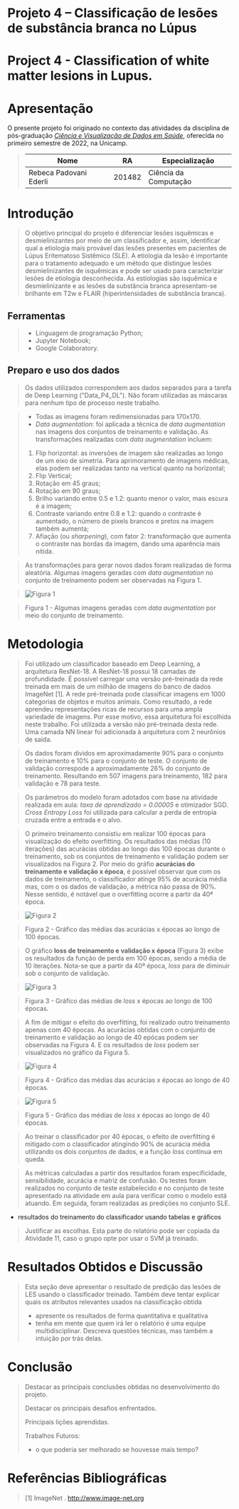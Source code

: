 # Projeto 4 – Classificação de lesões de substância branca no Lúpus
# Project 4 - Classification of white matter lesions in Lupus.

# Apresentação

O presente projeto foi originado no contexto das atividades da disciplina de pós-graduação [*Ciência e Visualização de Dados em Saúde*](https://ds4h.org), oferecida no primeiro semestre de 2022, na Unicamp.

> |Nome  | RA | Especialização|
> |--|--|--|
> | Rebeca Padovani Ederli | 201482  | Ciência da Computação|


# Introdução
> O objetivo principal do projeto é diferenciar lesões isquêmicas e desmielinizantes por meio de um classificador e, assim, identificar qual a etiologia mais provável das lesões presentes em pacientes de Lúpus Eritematoso Sistêmico (SLE).
> A etiologia da lesão é importante para o tratamento adequado e um método que distingue lesões desmielinizantes de isquêmicas e pode ser usado para caracterizar lesões de etiologia desconhecida. As estiologias são isquêmica e desmielinizante e as lesões da substância branca apresentam-se brilhante em T2w e FLAIR (hiperintensidades de substância branca).

## Ferramentas
> * Linguagem de programação Python;
> * Jupyter Notebook;
> * Google Colaboratory.

## Preparo e uso dos dados
> Os dados utilizados correspondem aos dados separados para a tarefa de Deep Learning ("Data_P4_DL"). Não foram utilizadas as máscaras para nenhum tipo de processo neste trabalho.

> * Todas as imagens foram redimensionadas para 170x170.
> * *Data augmentation*: foi aplicada a técnica de *data augmentation* nas imagens dos conjuntos de treinamento e validação. As transformações realizadas com *data augmentation* incluem:
> 1. Flip horizontal: as inversões de imagem são realizadas ao longo de um eixo de simetria. Para aprimoramento de imagens médicas, elas podem ser realizadas tanto na vertical quanto na horizontal;
> 2. Flip Vertical;
> 3. Rotação em 45 graus;
> 4. Rotação em 90 graus;
> 5. Brilho variando entre 0.5 e 1.2: quanto menor o valor, mais escura é a imagem;
> 6. Contraste variando entre 0.8 e 1.2: quando o contraste é aumentado, o número de pixels brancos e pretos na imagem também aumenta;
> 7. Afiação (ou *sharpening*), com fator 2: transformação que aumenta o contraste nas bordas da imagem, dando uma aparência mais nítida.

> As transformações para gerar novos dados foram realizadas de forma aleatória.
> Algumas imagens geradas com *data augmentation* no conjunto de treinamento podem ser observadas na Figura 1.

> ![Figura 1](assets/data-augmentation.png)
 
> Figura 1 - Algumas imagens geradas com *data augmentation* por meio do conjunto de treinamento.

# Metodologia
> Foi utilizado um classificador baseado em Deep Learning, a arquitetura ResNet-18. A ResNet-18 possui 18 camadas de profundidade. É possível carregar uma versão pré-treinada da rede treinada em mais de um milhão de imagens do banco de dados ImageNet [1]. A rede pré-treinada pode classificar imagens em 1000 categorias de objetos e muitos animais. Como resultado, a rede aprendeu representações ricas de recursos para uma ampla variedade de imagens. Por esse motivo, essa arquitetura foi escolhida neste trabalho. Foi utilizada a versão não pré-treinada desta rede. Uma camada NN linear foi adicionada à arquitetura com 2 neurônios de saída.

> Os dados foram dividos em aproximadamente 90% para o conjunto de treinamento e 10% para o conjunto de teste. O conjunto de validação correspode a aproximadamente 26% do conjunto de treinamento. Resultando em 507 imagens para treinamento, 182 para validação e 78 para teste.

> Os parâmetros do modelo foram adotados com base na atividade realizada em aula: *taxa de aprendizado = 0.00005* e otimizador SGD. *Cross Entropy Loss* foi utilizada para calcular a perda de entropia cruzada entre a entrada e o alvo.

> O primeiro treinamento consistiu em realizar 100 épocas para visualização do efeito overfitting. Os resultados das médias (10 iterações) das acurácias obtidas ao longo das 100 épocas durante o treinamento, sob os conjuntos de treinamento e validação podem ser visualizados na Figura 2. Por meio do gráfio **acurácias do treinamento e validação x época**, é possível observar que com os dados de treinamento, o classificador atinge 95% de acurácia média mas, com o os dados de validação, a métrica não passa de 90%. Nesse sentido, é notável que o overfitting ocorre a partir da 40ª época.

> ![Figura 2](assets/acc-100epocas.png)

> Figura 2 - Gráfico das médias das acurácias x épocas ao longo de 100 épocas.

> O gráfico **loss de treinamento e validação x época** (Figura 3) exibe os resultados da função de perda em 100 épocas, sendo a média de 10 iterações. Nota-se que a partir da 40ª época, *loss* para de diminuir sob o conjunto de validação.

> ![Figura 3](assets/loss-100epocas.png)

> Figura 3 - Gráfico das médias de *loss* x épocas ao longo de 100 épocas.

> A fim de mitigar o efeito do overfitting, foi realizado outro treinamento apenas com 40 épocas. As acurácias obtidas com o conjunto de treinamento e validação ao longo de 40 epócas podem ser observadas na Figura 4. E os resultados de *loss* podem ser visualizados no gráfico da Figura 5.

> ![Figura 4](assets/acc-40epocas.png)

> Figura 4 - Gráfico das médias das acurácias x épocas ao longo de 40 épocas.

> ![Figura 5](assets/loss-40epocas.png)

> Figura 5 - Gráfico das médias de *loss* x épocas ao longo de 40 épocas.

> Ao treinar o classificador por 40 épocas, o efeito de overfitting é mitigado com o classificador atingindo 90% de acurácia média utilizando os dois conjuntos de dados, e a função *loss* continua em queda.

> As métricas calculadas a partir dos resultados foram especificidade, sensibilidade, acurácia e matriz de confusão. Os testes foram realizados no conjunto de teste estabelecido e no conjunto de teste apresentado na atividade em aula para verificar como o modelo está atuando. Em seguida, foram realizadas as predições no conjunto SLE.

* resultados do treinamento do classificador usando tabelas e gráficos
>
> Justificar as escolhas.
> Esta parte do relatório pode ser copiada da Atividade 11, caso o grupo opte por usar o SVM já treinado.

# Resultados Obtidos e Discussão
> Esta seção deve apresentar o resultado de predição das lesões de LES usando o classificador treinado. Também deve tentar explicar quais os atributos relevantes usados na classificação obtida
> * apresente os resultados de forma quantitativa e qualitativa
> * tenha em mente que quem irá ler o relatório é uma equipe multidisciplinar. Descreva questões técnicas, mas também a intuição por trás delas.

# Conclusão
> Destacar as principais conclusões obtidas no desenvolvimento do projeto.
>
> Destacar os principais desafios enfrentados.
>
> Principais lições aprendidas.
>
> Trabalhos Futuros:
> * o que poderia ser melhorado se houvesse mais tempo?

# Referências Bibliográficas
> [1] ImageNet . http://www.image-net.org